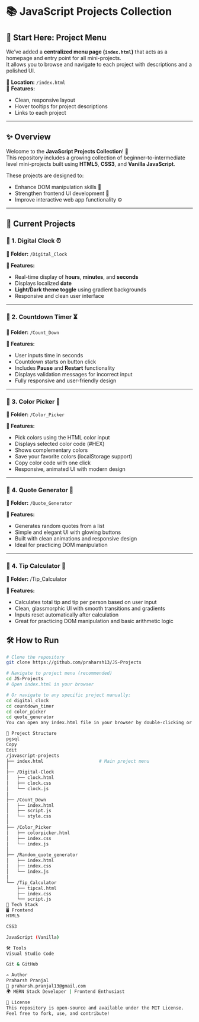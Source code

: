 # 📚 JavaScript Projects Collection

## 🧭 Start Here: Project Menu

We’ve added a **centralized menu page (`index.html`)** that acts as a homepage and entry point for all mini-projects.  
It allows you to browse and navigate to each project with descriptions and a polished UI.

📍 **Location:** `/index.html`  
🎯 **Features:**
- Clean, responsive layout
- Hover tooltips for project descriptions
- Links to each project

---

## ✨ Overview
Welcome to the **JavaScript Projects Collection**! 🚀  
This repository includes a growing collection of beginner-to-intermediate level mini-projects built using **HTML5**, **CSS3**, and **Vanilla JavaScript**.

These projects are designed to:
- Enhance DOM manipulation skills 🧩
- Strengthen frontend UI development 🎨
- Improve interactive web app functionality ⚙️

---

## 📁 Current Projects

### 🔹 1. Digital Clock ⏰  
**📂 Folder:** `/Digital_Clock`

**🧩 Features:**
- Real-time display of **hours**, **minutes**, and **seconds**
- Displays localized **date**
- **Light/Dark theme toggle** using gradient backgrounds
- Responsive and clean user interface

---

### 🔹 2. Countdown Timer ⏳  
**📂 Folder:** `/Count_Down`

**🧩 Features:**
- User inputs time in seconds
- Countdown starts on button click
- Includes **Pause** and **Restart** functionality
- Displays validation messages for incorrect input
- Fully responsive and user-friendly design

---

### 🔹 3. Color Picker 🎨  
**📂 Folder:** `/Color_Picker`

**🧩 Features:**
- Pick colors using the HTML color input
- Displays selected color code (#HEX)
- Shows complementary colors
- Save your favorite colors (localStorage support)
- Copy color code with one click
- Responsive, animated UI with modern design

---

### 🔹 4. Quote Generator 📝  
**📂 Folder:** `/Quote_Generator`

**🧩 Features:**
- Generates random quotes from a list
- Simple and elegant UI with glowing buttons
- Built with clean animations and responsive design
- Ideal for practicing DOM manipulation

---

### 🔹 4. Tip Calculator 💸
**📂 Folder:** /Tip_Calculator

**🧩 Features:**

- Calculates total tip and tip per person based on user input
- Clean, glassmorphic UI with smooth transitions and gradients
- Inputs reset automatically after calculation
- Great for practicing DOM manipulation and basic arithmetic logic

## 🛠 How to Run

```bash
# Clone the repository
git clone https://github.com/praharsh13/JS-Projects

# Navigate to project menu (recommended)
cd JS-Projects
# Open index.html in your browser

# Or navigate to any specific project manually:
cd digital_clock
cd countdown_timer
cd color_picker
cd quote_generator
You can open any index.html file in your browser by double-clicking or dragging it into a browser window.

📂 Project Structure
pgsql
Copy
Edit
/javascript-projects
├── index.html                     # Main project menu
│
├── /Digital-Clock
│   ├── clock.html
│   ├── clock.css
│   └── clock.js
│
├── /Count_Down
│   ├── index.html
│   ├── script.js
│   └── style.css
│
├── /Color_Picker
│   ├── colorpicker.html
│   ├── index.css
│   └── index.js
│
├── /Random_quote_generator
│   ├── index.html
│   ├── index.css
│   └── index.js
│
└── /Tip_Calculator
    ├── tipcal.html
    ├── index.css
    └── script.js
🧰 Tech Stack
🖥 Frontend
HTML5

CSS3

JavaScript (Vanilla)

🛠 Tools
Visual Studio Code

Git & GitHub

✍️ Author
Praharsh Pranjal
📧 praharsh.pranjal13@gmail.com
🌍 MERN Stack Developer | Frontend Enthusiast

📜 License
This repository is open-source and available under the MIT License.
Feel free to fork, use, and contribute!
